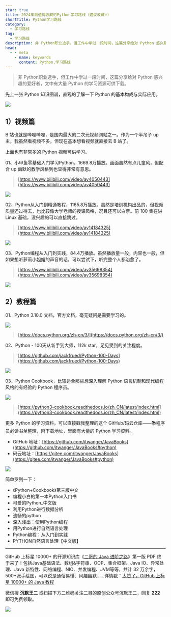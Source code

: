 ```yaml
---
star: true
title: 2024年最值得收藏的Python学习路线（建议收藏🔥）
shortTitle: Python学习路线
category:
  - 学习路线
tag:
  - 学习路线
description: 非 Python职业选手，但工作中学过一段时间，这篇分享给对 Python 感兴趣的爱好者，文中有大量 Python 的学习资源可供下载。
head:
  - - meta
    - name: keywords
      content: Python,学习路线
---
```


>非 Python职业选手，但工作中学过一段时间，这篇分享给对 Python 感兴趣的爱好者，文中有大量 Python 的学习资源可供下载。

先上一张 Python 知识图谱，直观的了解一下 Python 的基本构成与实际应用。

![](https://cdn.tobebetterjavaer.com/tobebetterjavaer/images/xuexiluxian/python-1.png)


## **1）视频篇**

B 站也就是哔哩哔哩，是国内最大的二次元视频网站之一。作为一个半吊子 up 主，我虽然看视频不多，但现在基本想看视频就直接去 B 站了。

上面也有非常多的 Python 视频可供学习。

01、小甲鱼零基础入门学习Python，1669.8万播放。画面虽然有点儿童风，但配合 up 幽默的教学风格到也显得非常有意思。

>[https://www.bilibili.com/video/av4050443](https://www.bilibili.com/video/av4050443)


![](https://cdn.tobebetterjavaer.com/tobebetterjavaer/images/xuexiluxian/python-2.png)

02、Python从入门到精通教程，1165.8万播放。虽然是培训机构出品的，但视频质量还过得去，也比较像大学老师的授课风格，况且还可以白票。前 100 集在讲 Linux 基础，没兴趣的可以直接跳过。

>[https://www.bilibili.com/video/av14184325](https://www.bilibili.com/video/av14184325)

![](https://cdn.tobebetterjavaer.com/tobebetterjavaer/images/xuexiluxian/python-3.png)

03、Python编程从入门到实践，84.4万播放。虽然播放量一般，内容也一般，但如果想听萝莉小姐姐的声音的话，可以尝试下，听完整个人都治愈了。

>[https://www.bilibili.com/video/av35698354](https://www.bilibili.com/video/av35698354)

![](https://cdn.tobebetterjavaer.com/tobebetterjavaer/images/xuexiluxian/python-4.png)

## **2）教程篇**

01、Python 3.10.0 文档，官方文档，毫无疑问是需要学习的。


![](https://cdn.tobebetterjavaer.com/tobebetterjavaer/images/xuexiluxian/python-5.png)

>[https://docs.python.org/zh-cn/3/](https://docs.python.org/zh-cn/3/)

02、Python - 100天从新手到大师，112k star，足见受到的关注程度。

>[https://github.com/jackfrued/Python-100-Days](https://github.com/jackfrued/Python-100-Days)

![](https://cdn.tobebetterjavaer.com/tobebetterjavaer/images/xuexiluxian/python-6.png)


03、Python Cookbook，比较适合那些想深入理解 Python 语言机制和现代编程风格的有经验的 Python 程序员。

![](https://cdn.tobebetterjavaer.com/tobebetterjavaer/images/xuexiluxian/python-7.png)

>[https://python3-cookbook.readthedocs.io/zh_CN/latest/index.html](https://python3-cookbook.readthedocs.io/zh_CN/latest/index.html)


更多 Python 的学习资料，可以直接戳我整理的这个 GitHub/码云仓库——📚程序员必读书单整理，附下载地址，里面有大量的 Python 学习资料。

- GitHub 地址：[https://github.com/itwanger/JavaBooks](https://github.com/itwanger/JavaBooks#python)
- 码云地址：[https://gitee.com/itwanger/JavaBooks](https://gitee.com/itwanger/JavaBooks#python)


![](https://cdn.tobebetterjavaer.com/tobebetterjavaer/images/xuexiluxian/python-books.jpg)

简单罗列一下：

- 《Python+Cookbook》第三版中文
- 编程小白的第一本Python入门书
- 可爱的Python_中文版
- 利用Python进行数据分析
- 流畅的python
- 深入浅出：使用Python编程
- 用Python进行自然语言处理
- Python编程：从入门到实践
- PYTHON自然语言处理【中文版】


---------

GitHub 上标星 10000+ 的开源知识库《[二哥的 Java 进阶之路](https://github.com/itwanger/toBeBetterJavaer)》第一版 PDF 终于来了！包括Java基础语法、数组&字符串、OOP、集合框架、Java IO、异常处理、Java 新特性、网络编程、NIO、并发编程、JVM等等，共计 32 万余字，500+张手绘图，可以说是通俗易懂、风趣幽默……详情戳：[太赞了，GitHub 上标星 10000+ 的 Java 教程](https://javabetter.cn/overview/)


微信搜 **沉默王二** 或扫描下方二维码关注二哥的原创公众号沉默王二，回复 **222** 即可免费领取。


![](https://cdn.tobebetterjavaer.com/tobebetterjavaer/images/gongzhonghao.png)
